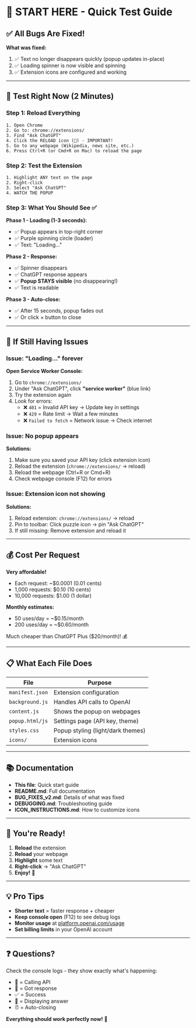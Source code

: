 # 🚀 START HERE - Quick Test Guide

## ✅ All Bugs Are Fixed!

**What was fixed:**
1. ✅ Text no longer disappears quickly (popup updates in-place)
2. ✅ Loading spinner is now visible and spinning
3. ✅ Extension icons are configured and working

---

## 🎯 Test Right Now (2 Minutes)

### Step 1: Reload Everything
```
1. Open Chrome
2. Go to: chrome://extensions/
3. Find "Ask ChatGPT"
4. Click the RELOAD icon (🔄) - IMPORTANT!
5. Go to any webpage (Wikipedia, news site, etc.)
6. Press Ctrl+R (or Cmd+R on Mac) to reload the page
```

### Step 2: Test the Extension
```
1. Highlight ANY text on the page
2. Right-click
3. Select "Ask ChatGPT"
4. WATCH THE POPUP
```

### Step 3: What You Should See ✅

**Phase 1 - Loading (1-3 seconds):**
- ✅ Popup appears in top-right corner
- ✅ Purple spinning circle (loader)
- ✅ Text: "Loading..."

**Phase 2 - Response:**
- ✅ Spinner disappears
- ✅ ChatGPT response appears
- ✅ **Popup STAYS visible** (no disappearing!)
- ✅ Text is readable

**Phase 3 - Auto-close:**
- ✅ After 15 seconds, popup fades out
- ✅ Or click × button to close

---

## 🐛 If Still Having Issues

### Issue: "Loading..." forever

**Open Service Worker Console:**
1. Go to `chrome://extensions/`
2. Under "Ask ChatGPT", click **"service worker"** (blue link)
3. Try the extension again
4. Look for errors:
   - ❌ `401` = Invalid API key → Update key in settings
   - ❌ `429` = Rate limit → Wait a few minutes
   - ❌ `Failed to fetch` = Network issue → Check internet

### Issue: No popup appears

**Solutions:**
1. Make sure you saved your API key (click extension icon)
2. Reload the extension (`chrome://extensions/` → reload)
3. Reload the webpage (Ctrl+R or Cmd+R)
4. Check webpage console (F12) for errors

### Issue: Extension icon not showing

**Solutions:**
1. Reload extension: `chrome://extensions/` → reload
2. Pin to toolbar: Click puzzle icon → pin "Ask ChatGPT"
3. If still missing: Remove extension and reload it

---

## 💰 Cost Per Request

**Very affordable!**
- Each request: ~$0.0001 (0.01 cents)
- 1,000 requests: $0.10 (10 cents)
- 10,000 requests: $1.00 (1 dollar)

**Monthly estimates:**
- 50 uses/day = ~$0.15/month
- 200 uses/day = ~$0.60/month

Much cheaper than ChatGPT Plus ($20/month)! 💰

---

## 📋 What Each File Does

| File | Purpose |
|------|---------|
| `manifest.json` | Extension configuration |
| `background.js` | Handles API calls to OpenAI |
| `content.js` | Shows the popup on webpages |
| `popup.html/js` | Settings page (API key, theme) |
| `styles.css` | Popup styling (light/dark themes) |
| `icons/` | Extension icons |

---

## 📚 Documentation

- **This file**: Quick start guide
- **README.md**: Full documentation
- **BUG_FIXES_v2.md**: Details of what was fixed
- **DEBUGGING.md**: Troubleshooting guide
- **ICON_INSTRUCTIONS.md**: How to customize icons

---

## 🎉 You're Ready!

1. **Reload** the extension
2. **Reload** your webpage  
3. **Highlight** some text
4. **Right-click** → "Ask ChatGPT"
5. **Enjoy!** 🚀

---

## 💡 Pro Tips

- **Shorter text** = faster response + cheaper
- **Keep console open** (F12) to see debug logs
- **Monitor usage** at [platform.openai.com/usage](https://platform.openai.com/usage)
- **Set billing limits** in your OpenAI account

---

## ❓ Questions?

Check the console logs - they show exactly what's happening:
- 🔄 = Calling API
- 📡 = Got response
- ✅ = Success
- 💬 = Displaying answer
- ⏰ = Auto-closing

**Everything should work perfectly now!** 🎯

